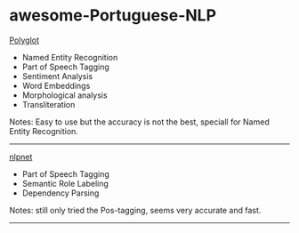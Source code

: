 # awesome-Portuguese-NLP

[Polyglot](http://polyglot.readthedocs.io/en/latest/)

* Named Entity Recognition
* Part of Speech Tagging
* Sentiment Analysis
* Word Embeddings
* Morphological analysis
* Transliteration

Notes: Easy to use but the accuracy is not the best, speciall for Named Entity Recognition.

---

[nlpnet](https://github.com/erickrf/nlpnet)

* Part of Speech Tagging
* Semantic Role Labeling
* Dependency Parsing

Notes: still only tried the Pos-tagging, seems very accurate and fast.

---
